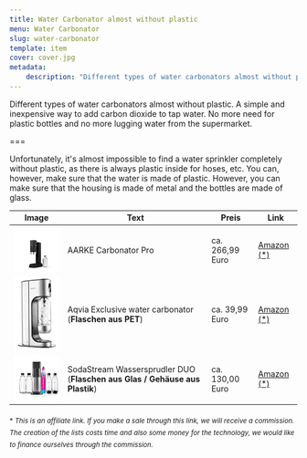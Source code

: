 ```yaml
---
title: Water Carbonator almost without plastic
menu: Water Carbonator
slug: water-carbonator
template: item
cover: cover.jpg
metadata:
    description: "Different types of water carbonators almost without plastic. A simple and inexpensive way to add carbon dioxide to tap water."
---
```


Different types of water carbonators almost without plastic. A simple and inexpensive way to add carbon dioxide to tap water. No more need for plastic bottles and no more lugging water from the supermarket.

===

Unfortunately, it's almost impossible to find a water sprinkler completely without plastic, as there is always plastic inside for hoses, etc. You can, however, make sure that the water is made of plastic. However, you can make sure that the housing is made of metal and the bottles are made of glass.

| Image | Text | Preis | Link |
|-------|--------|--------|--------|
| ![AARKE Carbonator Pro](aarke.jpg) | AARKE Carbonator Pro | ca. 266,99 Euro | [Amazon (*)](https://amzn.to/3XncW4J) |
| ![Aqvia Exclusive Wassersprudler](pet.jpg) | Aqvia Exclusive water carbonator (**Flaschen aus PET**) | ca. 39,99 Euro | [Amazon (*)](https://amzn.to/3QCdwJ8) |
| ![SodaStream Wassersprudler DUO](sodastream.jpg) | SodaStream Wassersprudler DUO (**Flaschen aus Glas / Gehäuse aus Plastik**) | ca. 130,00 Euro | [Amazon (*)](https://amzn.to/3QC4nA7) |


 <sub>\* *This is an affiliate link. If you make a sale through this link, we will receive a commission. The creation of the lists costs time and also some money for the technology, we would like to finance ourselves through the commission.*</sub>
